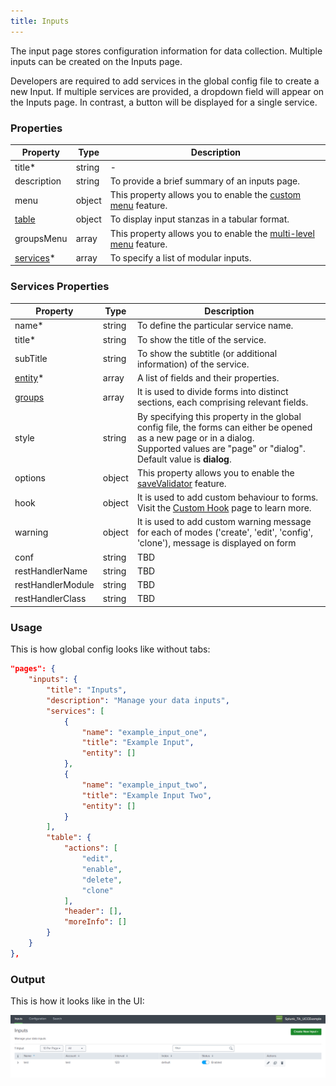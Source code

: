 ```yaml
---
title: Inputs 
---
```


The input page stores configuration information for data collection. Multiple inputs can be created on the Inputs page.

Developers are required to add services in the global config file to create a new Input. If multiple services are provided, a dropdown field will appear on the Inputs page. In contrast, a button will be displayed for a single service.

### Properties

| Property                                                                 | Type   | Description                                                                                           |
| ------------------------------------------------------------------------ | ------ | ----------------------------------------------------------------------------------------------------- |
| title<span class="required-asterisk">*</span>                            | string | -                                                                                                     |
| description                                                              | string | To provide a brief summary of an inputs page.                                                         |
| menu                                                                     | object | This property allows you to enable the [custom menu](../custom_ui_extensions/custom_menu.md) feature. |
| [table](../table)                                                        | object | To display input stanzas in a tabular format.                                                         |
| groupsMenu                                                               | array  | This property allows you to enable the [multi-level menu](./multilevel_menu.md) feature.              |
| [services](#services-properties)<span class="required-asterisk">*</span> | array  | To specify a list of modular inputs.                                                                  |


### Services Properties

| Property                                                    | Type   | Description                                                                                                                                                                                        |
|-------------------------------------------------------------| ------ | -------------------------------------------------------------------------------------------------------------------------------------------------------------------------------------------------- |
| name<span class="required-asterisk">*</span>                | string | To define the particular service name.                                                                                                                                                             |
| title<span class="required-asterisk">*</span>               | string | To show the title of the service.                                                                                                                                                                  |
| subTitle                                                    | string | To show the subtitle (or additional information) of the service.                                                                                                                                  |
| [entity](../entity)<span class="required-asterisk">*</span> | array  | A list of fields and their properties.                                                                                                                                                             |
| [groups](../advanced/groups_feature)                        | array  | It is used to divide forms into distinct sections, each comprising relevant fields.                                                                                                                |
| style                                                       | string | By specifying this property in the global config file, the forms can either be opened as a new page or in a dialog. <br>Supported values are "page" or "dialog". <br> Default value is **dialog**. |
| options                                                     | object | This property allows you to enable the [saveValidator](../advanced/save_validator) feature.                                                                                                        |
| hook                                                        | object | It is used to add custom behaviour to forms. Visit the [Custom Hook](../custom_ui_extensions/custom_hook) page to learn more.                                                                      |
| warning                                                     | object | It is used to add custom warning message for each of modes ('create', 'edit', 'config', 'clone'), message is displayed on form                                                                     |
| conf                                                        | string | TBD                                                                                                                                                                                                |
| restHandlerName                                             | string | TBD                                                                                                                                                                                                |
| restHandlerModule                                           | string | TBD                                                                                                                                                                                                |
| restHandlerClass                                            | string | TBD                                                                                                                                                                                                |

### Usage

This is how global config looks like without tabs:

```json
"pages": {
    "inputs": {
        "title": "Inputs",
        "description": "Manage your data inputs",
        "services": [
            {
                "name": "example_input_one",
                "title": "Example Input",
                "entity": []
            },
            {
                "name": "example_input_two",
                "title": "Example Input Two",
                "entity": []
            }
        ],
        "table": {
            "actions": [
                "edit",
                "enable",
                "delete",
                "clone"
            ],
            "header": [],
            "moreInfo": []
        }
    }
},
```

### Output

This is how it looks like in the UI:

![image](../images/inputs/Introduction_Output.png)
